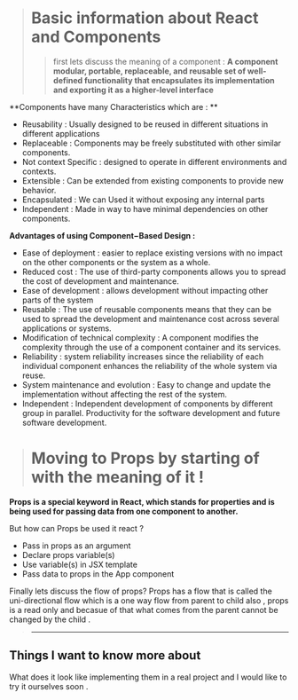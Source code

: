 ># Basic information about React and Components
>> first lets discuss the meaning of a component :
**A component modular, portable, replaceable, and reusable set of well-defined functionality that encapsulates its implementation and exporting it as a higher-level interface**

**Components have many Characteristics which are : **<br>

- Reusability : Usually designed to be reused in different situations in different applications<br>
- Replaceable  :  Components may be freely substituted with other similar components.<br>
- Not context Specific  : designed to operate in different environments and contexts.<br>
- Extensible : Can be extended from existing components to provide new behavior.<br>
- Encapsulated : We can Used it  without exposing any internal parts <br>
- Independent : Made in way to have minimal dependencies on other components. <br>

**Advantages of using Component−Based Design  :**<br>
- Ease of deployment : easier to replace existing versions with no impact on the other components or the system as a whole.<br>
- Reduced cost : The use of third-party components allows you to spread the cost of development and maintenance.<br>
- Ease of development : allows development without impacting other parts of the system<br>
- Reusable : The use of reusable components means that they can be used to spread the development and maintenance cost across several applications or systems.<br>
- Modification of technical complexity : A component modifies the complexity through the use of a component container and its services.<br>
- Reliability : system reliability increases since the reliability of each individual component enhances the reliability of the whole system via reuse.<br>
- System maintenance and evolution : Easy to change and update the implementation without affecting the rest of the system.<br>
- Independent : Independent development of components by different group in parallel. Productivity for the software development and future software development.<br>


># Moving to Props by starting of with the meaning of it !<br>

**Props is a special keyword in React, which stands for properties and is being used for passing data from one component to another.**

But how can Props be used it react  ? 

- Pass in props as an argument
- Declare props variable(s)
- Use variable(s) in JSX template
- Pass data to props in the App component

Finally lets discuss the flow of props?
Props has a flow that is called the uni-directional flow which is a one way flow from parent to child also , props is a read only and becasue of that what comes from the parent cannot be changed by the child .




>------------------------------------------------------------------------------------------------------

## Things I want to know more about
What does it look like implementing them in a real project and I would like to try it ourselves soon .



